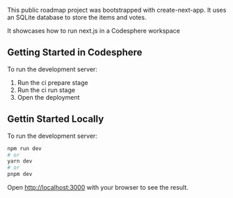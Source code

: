 This public roadmap project was bootstrapped with create-next-app. It uses an SQLite database to store the items and votes. 

It showcases how to run next.js in a Codesphere workspace

## Getting Started in Codesphere

To run the development server:

1. Run the ci prepare stage
2. Run the ci run stage
3. Open the deployment 

## Gettin Started Locally 

To run the development server:

```bash
npm run dev
# or
yarn dev
# or
pnpm dev
```

Open [http://localhost:3000](http://localhost:3000) with your browser to see the result.